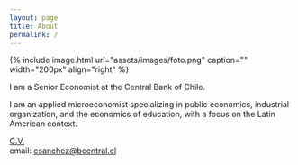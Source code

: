 ```yaml
---
layout: page
title: About
permalink: /
---
```


{% include image.html url="assets/images/foto.png" caption="" width="200px" align="right" %}

I am a Senior Economist at the Central Bank of Chile.

I am an applied microeconomist specializing in public economics, industrial organization, and the economics of education, with a focus on the Latin American context.

<a href="assets/files/CV_CristianSanchez.pdf" target="_blank">C.V.</a>  
email: csanchez@bcentral.cl